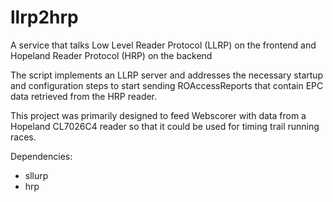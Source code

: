 # llrp2hrp
A service that talks Low Level Reader Protocol (LLRP) on the frontend and
 Hopeland Reader Protocol (HRP) on the backend

The script implements an LLRP server and addresses the necessary startup and
configuration steps to start sending ROAccessReports that contain EPC data
retrieved from the HRP reader.

This project was primarily designed to feed Webscorer with data from a Hopeland
 CL7026C4 reader so that it could be used for timing trail running races.


Dependencies:
* sllurp
* hrp

